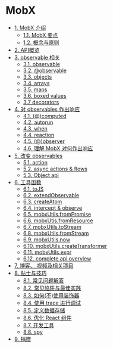 # MobX

* [1. MobX 介绍](README.md)
  * [1.1. MobX 要点](intro/overview.md)
  * [1.2. 概念与原则](intro/concepts.md)
* [2. API概览](refguide/api.md)
* [3. observable 相关]()
  * [3.1. observable](refguide/observable.md)
  * [3.2. @observable](refguide/observable-decorator.md)
  * [3.3. objects](refguide/object.md)
  * [3.4. arrays](refguide/array.md)
  * [3.5. maps](refguide/map.md)
  * [3.6. boxed values](refguide/boxed.md)
  * [3.7 decorators](refguide/modifiers.md)
* [4. 对 observables 作出响应]()
  * [4.1. (@)computed](refguide/computed-decorator.md)
  * [4.2. autorun](refguide/autorun.md)
  * [4.3. when](refguide/when.md)
  * [4.4. reaction](refguide/reaction.md)
  * [4.5. (@)observer](refguide/observer-component.md)
  * [4.6. 理解 MobX 对何作出响应](best/react.md)
* [5. 改变 observables]()
  * [5.1. action](refguide/action.md)
  * [5.2. async actions & flows](best/actions.md)
  * [5.3. Object api](refguide/object-api.md)
* [6. 工具函数]()
  * [6.1. toJS](refguide/tojson.md)
  * [6.2. extendObservable](refguide/extend-observable.md)
  * [6.3. createAtom](refguide/extending.md)
  * [6.4. intercept & observe](refguide/observe.md)
  * [6.5. mobxUtils.fromPromise](https://github.com/mobxjs/mobx-utils#frompromise)
  * [6.6. mobxUtis.fromResource](https://github.com/mobxjs/mobx-utils#fromresource)
  * [6.7. mobxUtils.toStream](https://github.com/mobxjs/mobx-utils#tostream)
  * [6.8. mobxUtils.fromStream](https://github.com/mobxjs/mobx-utils#fromstream)
  * [6.9. mobxUtils.now](https://github.com/mobxjs/mobx-utils#now)
  * [6.10. mobxUtils.createTransformer](refguide/create-transformer.md)
  * [6.11. mobxUtils.expr](refguide/expr.md)
  * [6.12. complete api overview](refguide/api.md)
* [7. 博客、 视频及相关项目](https://github.com/mobxjs/awesome-mobx#examples)
* [8. 贴士与技巧]()
  * [8.1. 常见问题解答](faq/faq.md)
  * [8.2. 常见陷阱与最佳实践](best/pitfalls.md)
  * [8.3. 如何(不)使用装饰器](best/decorators.md)
  * [8.4. 使用 trace 进行调试](best/trace.md)
  * [8.5. 定义数据存储](best/store.md)
  * [8.6. 优化 React 组件](best/react-performance.md)
  * [8.7. 开发工具](best/devtools.md)
  * [8.8. spy](refguide/spy.md)
* [9. 捐赠](donating.md)
